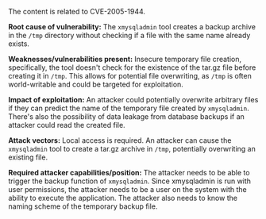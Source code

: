 The content is related to CVE-2005-1944.

**Root cause of vulnerability:**
The `xmysqladmin` tool creates a backup archive in the `/tmp` directory without checking if a file with the same name already exists.

**Weaknesses/vulnerabilities present:**
Insecure temporary file creation, specifically, the tool doesn't check for the existence of the tar.gz file before creating it in `/tmp`. This allows for potential file overwriting, as `/tmp` is often world-writable and could be targeted for exploitation.

**Impact of exploitation:**
An attacker could potentially overwrite arbitrary files if they can predict the name of the temporary file created by `xmysqladmin`. There's also the possibility of data leakage from database backups if an attacker could read the created file.

**Attack vectors:**
Local access is required. An attacker can cause the `xmysqladmin` tool to create a tar.gz archive in `/tmp`, potentially overwriting an existing file.

**Required attacker capabilities/position:**
The attacker needs to be able to trigger the backup function of `xmysqladmin`. Since xmysqladmin is run with user permissions, the attacker needs to be a user on the system with the ability to execute the application. The attacker also needs to know the naming scheme of the temporary backup file.